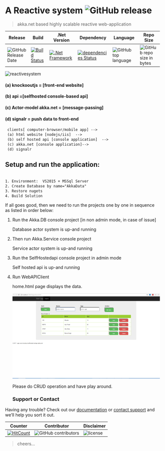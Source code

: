 # A Reactive system ![GitHub release](https://img.shields.io/github/release/ajeetx/ko.signalr.selfhost.akka.svg?style=for-the-badge)

> akka.net based highly scalable reactive web-application

| Release | Build | .Net Version | Dependency | Language | Repo Size  |
| --- | --- | --- | --- | --- | --- |
|![GitHub Release Date](https://img.shields.io/github/release-date-pre/ajeetx/ko.signalr.selfhost.akka.svg)  | [![Build Status](https://travis-ci.org/AJEETX/ko.signalr.selfhost.akka.png?branch=master&style=for-the-badge)](https://travis-ci.org/AJEETX/ko.signalr.selfhost.akka) | [![.Net Framework](https://img.shields.io/badge/DotNet-4.6.1-blue.svg?style=plastic)](https://www.microsoft.com/en-au/download/details.aspx?id=49981) | [![dependencies Status](https://img.shields.io/badge/dependency-none-brightgreen.svg?style=plastic)](https://img.shields.io/badge/dependency-none-brightgreen.svg)| ![GitHub top language](https://img.shields.io/github/languages/top/ajeetx/ko.signalr.selfhost.akka.svg) |![GitHub repo size in bytes](https://img.shields.io/github/repo-size/ajeetx/ko.signalr.selfhost.akka.svg)


<img width="1469" alt="reactivesystem" src="https://user-images.githubusercontent.com/16511837/30899573-bfa516e0-a3a3-11e7-9783-1cfd3a4934fd.png">


 #### (a) knockooutjs = [front-end website]
 #### (b) api =[selfhosted console-based api]
 #### (c) Actor-model akka.net = [message-passing]
 #### (d) signalr = push data to front-end

```
 clients[ computer-browser/mobile app] --> 
 (a) html website [nodejs/iis]  --> 
 (b) self hosted api [console application]  -->  
 (c) akka.net [console application]--> 
 (d) signalr
 ```

 ## Setup and run the application:
```

1. Environment:  VS2015 + MSSql Server
2. Create Database by name="AkkaData" 
3. Restore nugets
4. Build Solution
```

If all goes good, then we need to run the projects one by one in sequence as listed in order below:
1. Run the Akka.DB console project [in non admin mode, in case of issue]

	Database actor system is up-and running

2. Then run Akka.Service console project

	Service actor system is up-and running

3. Run the SelfHostedapi console project in admin mode

	Self hosted api is up-and running

4. Run WebAPIClient

	home.html page displays the data.

	![Alt text](/page.png?raw=true "Home page")
	
	Please do CRUD operation and have play around.

	### Support or Contact

Having any trouble? Check out our [documentation](https://github.com/AJEETX/ko.signalr.selfhost.akka/edit/master/README.md) or [contact support](mailto:ajeetkumar@email.com) and we’ll help you sort it out.

|  Counter    | Contributor | Disclaimer
| ---  | --- | --- |
| [![HitCount](http://hits.dwyl.io/ajeetx//ko.signalr.selfhost.akka/projects/1.svg)](http://hits.dwyl.io/ajeetx//ko.signalr.selfhost.akka/projects/1)| ![GitHub contributors](https://img.shields.io/github/contributors/ajeetx/ko.signalr.selfhost.akka.svg?style=plastic)|![license](https://img.shields.io/github/license/ajeetx/ko.signalr.selfhost.akka.svg?style=plastic)

> cheers...
